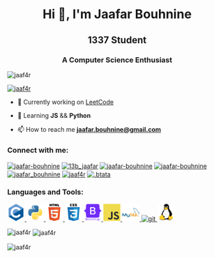 <h1 align="center">Hi 👋, I'm Jaafar Bouhnine</h1>
<h2 align="center">1337 Student</h2>
<h3 align="center">A Computer Science Enthusiast</h3>

<p align="left"> <img src="https://komarev.com/ghpvc/?username=jaaf4r&label=Profile%20views&color=0e75b6&style=flat" alt="jaaf4r" /> </p>

<p align="left"> <a href="https://github.com/ryo-ma/github-profile-trophy"><img src="https://github-profile-trophy.vercel.app/?username=jaaf4r" alt="jaaf4r" /></a> </p>

- 🔭 Currently working on [LeetCode](https://github.com/Jaaf4r/LeetCode)

- 🌱 Learning **JS** && **Python**

- 📫 How to reach me **jaafar.bouhnine@gmail.com**

<h3 align="left">Connect with me:</h3>
<p align="left">
<a href="https://codepen.io/jaafar-bouhnine" target="blank"><img align="center" src="https://raw.githubusercontent.com/rahuldkjain/github-profile-readme-generator/master/src/images/icons/Social/codepen.svg" alt="jaafar-bouhnine" height="30" width="40" /></a>
<a href="https://twitter.com/13b_jaafar" target="blank"><img align="center" src="https://raw.githubusercontent.com/rahuldkjain/github-profile-readme-generator/master/src/images/icons/Social/twitter.svg" alt="13b_jaafar" height="30" width="40" /></a>
<a href="https://linkedin.com/in/jaafar-bouhnine" target="blank"><img align="center" src="https://raw.githubusercontent.com/rahuldkjain/github-profile-readme-generator/master/src/images/icons/Social/linked-in-alt.svg" alt="jaafar-bouhnine" height="30" width="40" /></a>
<a href="https://stackoverflow.com/users/jaafar-bouhnine" target="blank"><img align="center" src="https://raw.githubusercontent.com/rahuldkjain/github-profile-readme-generator/master/src/images/icons/Social/stack-overflow.svg" alt="jaafar-bouhnine" height="30" width="40" /></a>
<a href="https://www.hackerrank.com/jaafar_bouhnine" target="blank"><img align="center" src="https://raw.githubusercontent.com/rahuldkjain/github-profile-readme-generator/master/src/images/icons/Social/hackerrank.svg" alt="jaafar_bouhnine" height="30" width="40" /></a>
<a href="https://www.leetcode.com/jaaf4r" target="blank"><img align="center" src="https://raw.githubusercontent.com/rahuldkjain/github-profile-readme-generator/master/src/images/icons/Social/leet-code.svg" alt="jaaf4r" height="30" width="40" /></a>
<a href="https://discord.gg/.btata" target="blank"><img align="center" src="https://raw.githubusercontent.com/rahuldkjain/github-profile-readme-generator/master/src/images/icons/Social/discord.svg" alt=".btata" height="30" width="40" /></a>
</p>

<h3 align="left">Languages and Tools:</h3>
<p align="left"> <a href="https://www.cprogramming.com/" target="_blank" rel="noreferrer"> <img src="https://raw.githubusercontent.com/devicons/devicon/master/icons/c/c-original.svg" alt="c" width="40" height="40"/> </a> <a href="https://www.python.org" target="_blank" rel="noreferrer"> <img src="https://raw.githubusercontent.com/devicons/devicon/master/icons/python/python-original.svg" alt="python" width="40" height="40"/> </a> <a href="https://www.w3.org/html/" target="_blank" rel="noreferrer"> <img src="https://raw.githubusercontent.com/devicons/devicon/master/icons/html5/html5-original-wordmark.svg" alt="html5" width="40" height="40"/> </a> <a href="https://www.w3schools.com/css/" target="_blank" rel="noreferrer"> <img src="https://raw.githubusercontent.com/devicons/devicon/master/icons/css3/css3-original-wordmark.svg" alt="css3" width="40" height="40"/> </a> <a href="https://getbootstrap.com" target="_blank" rel="noreferrer"> <img src="https://raw.githubusercontent.com/devicons/devicon/master/icons/bootstrap/bootstrap-plain-wordmark.svg" alt="bootstrap" width="40" height="40"/> </a> <a href="https://developer.mozilla.org/en-US/docs/Web/JavaScript" target="_blank" rel="noreferrer"> <img src="https://raw.githubusercontent.com/devicons/devicon/master/icons/javascript/javascript-original.svg" alt="javascript" width="40" height="40"/> </a> <a href="https://www.mysql.com/" target="_blank" rel="noreferrer"> <img src="https://raw.githubusercontent.com/devicons/devicon/master/icons/mysql/mysql-original-wordmark.svg" alt="mysql" width="40" height="40"/> </a> <a href="https://git-scm.com/" target="_blank" rel="noreferrer"> <img src="https://www.vectorlogo.zone/logos/git-scm/git-scm-icon.svg" alt="git" width="40" height="40"/> </a> <a href="https://www.linux.org/" target="_blank" rel="noreferrer"> <img src="https://raw.githubusercontent.com/devicons/devicon/master/icons/linux/linux-original.svg" alt="linux" width="40" height="40"/> </a> </p>

<p><img align="left" src="https://github-readme-stats.vercel.app/api/top-langs?username=jaaf4r&show_icons=true&locale=en&layout=compact" alt="jaaf4r" /></p>

<p>&nbsp;<img align="center" src="https://github-readme-stats.vercel.app/api?username=jaaf4r&show_icons=true&locale=en" alt="jaaf4r" /></p>

<p><img align="center" src="https://github-readme-streak-stats.herokuapp.com/?user=jaaf4r&" alt="jaaf4r" /></p>

